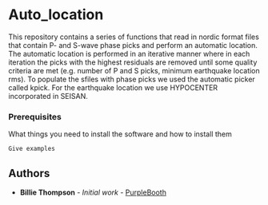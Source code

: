 # Auto_location
This repository contains a series of functions that read in nordic format files that contain P- and S-wave phase picks and perform an automatic location. The automatic location is performed in an iterative manner where in each iteration the picks with the highest residuals are removed until some quality criteria are met (e.g. number of P and S picks, minimum earthquake location rms). To populate the sfiles with phase picks we used the automatic picker called kpick. For the earthquake location we use HYPOCENTER incorporated in SEISAN.

### Prerequisites

What things you need to install the software and how to install them

```
Give examples
```
## Authors

* **Billie Thompson** - *Initial work* - [PurpleBooth](https://github.com/PurpleBooth)
